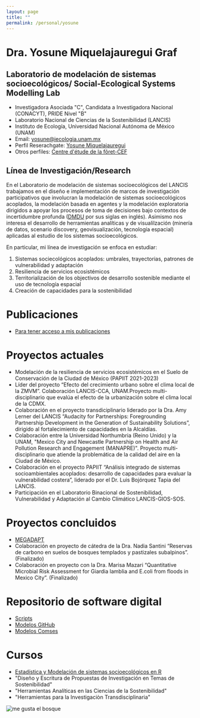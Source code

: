 ```yaml
---
layout: page
title: ""
permalink: /personal/yosune
---
```


# Dra. Yosune Miquelajauregui Graf
## Laboratorio de modelación de sistemas socioecológicos/ Social-Ecological Systems Modelling Lab

- Investigadora Asociada "C", Candidata a Investigadora Nacional (CONACYT), PRIDE Nivel "B"
- Laboratorio Nacional de Ciencias de la Sostenibilidad (LANCIS)
- Instituto de Ecología, Universidad Nacional Autónoma de México (UNAM)
- Email: yosune@iecologia.unam.mx
- Perfil Reserachgate: [Yosune Miquelajauregui](https://www.researchgate.net/profile/Yosune_Miquelajauregui/publications)
- Otros perfiles: [Centre d'étude de la fôret-CEF](http://www.cef-cfr.ca/index.php?n=MEmbres.YosuneMiquelajauregui)

## Línea de Investigación/Research

En el Laboratorio de modelación de sistemas socioecológicos del LANCIS trabajamos en el diseño e implementación de marcos de investigación participativos que involucran la modelación de sistemas socioecológicos acoplados, la modelación basada en agentes y la modelación exploratoria dirigidos a apoyar los procesos de toma de decisiones bajo contextos de incertidumbre profunda ([DMDU](www.deepuncertainty.org/) por sus siglas en inglés). 
Asimismo nos interesa el desarrollo de herramientas analíticas y de visualilzación (minería de datos, scenario discovery, geovisualización, tecnología espacial) aplicadas al estudio de los sistemas socioecológicos.

En particular, mi línea de investigación se enfoca en estudiar:

 1. Sistemas sociecológicos acoplados: umbrales, trayectorias, patrones de vulnerabilidad y adaptación
 2. Resiliencia de servicios ecosistémicos
 3. Territorialización de los objectivos de desarrollo sostenible mediante el uso de tecnología espacial
 4. Creación de capacidades para la sostenibilidad


# Publicaciones
 - [Para tener acceso a mis publicaciones](https://www.researchgate.net/profile/Yosune_Miquelajauregui/publications)

# Proyectos actuales
 - Modelación de la resiliencia de servicios ecosistémicos en el Suelo de Conservación de la Ciudad de México (PAPIIT 2021-2023)
 - Líder del proyecto “Efecto del crecimiento urbano sobre el clima local de la ZMVM”. Colaboración LANCIS-CCA,
   UNAM.Proyecto multi-disciplinario que evalúa el efecto de la urbanización sobre el clima local de la CDMX.
 - Colaboración en el proyecto transdiciplinario liderado por la Dra. Amy Lerner del LANCIS “Audacity for
   Partnerships: Foregrounding Partnership Development in the Generation of Sustainability Solutions”, dirigido al
   fortalecimiento de capacidades en la Alcaldías.
 - Colaboración entre la Universidad Northumbria (Reino Unido) y la UNAM, "Mexico City and Newcastle
   Partnership on Health and Air Pollution Research and Engagement (MANAPRE)". Proyecto multi-disciplinario que
   atiende la problemática de la calidad del aire en la Ciudad de México.
 - Colaboración en el proyecto PAPIIT “Análisis integrado de sistemas socioambientales acoplados: desarrollo de
   capacidades para evaluar la vulnerabilidad costera”, liderado por el Dr. Luis Bojórquez Tapia del LANCIS.
 - Participación en el Laboratorio Binacional de Sostenibilidad, Vulnerabilidad y Adaptación al Cambio Climático LANCIS-GIOS-SOS.
   
# Proyectos concluidos
 - [MEGADAPT]( http://megadapt.weebly.com/) 
 - Colaboración en proyecto de cátedra de la Dra. Nadia Santini “Reservas de carbono en suelos de bosques
   templados y pastizales subalpinos”. (Finalizado)
 - Colaboración en proyecto con la Dra. Marisa Mazari “Quantitative Microbial Risk Assessment for Giardia
   lamblia and E.coli from floods in Mexico City”. (Finalizado)


# Repositorio de software digital

 - [Scripts](http://lancis.ecologia.unam.mx/R_Scripts_Catalogue/)
 - [Modelos GitHub](https://github.com/yosunemiquela)
 - [Modelos Comses](https://www.comses.net/codebases/c9c25814-775d-435f-a8c8-017404a2130f/releases/1.0.0/)  
 
# Cursos

 - [Estadística y Modelación de sistemas socioecológicos en R](http://lancis.ecologia.unam.mx/R_Scripts_Catalogue/)
 - "Diseño y Escritura de Propuestas de Investigación en Temas de Sostenibilidad"
 - "Herramientas Analíticas en las Ciencias de la Sostenibilidad"
 - "Herramientas para la Investigaciòn Transdisciplinaria"
  
![me gusta el bosque](http://lasdoscastillas.net/wp-content/uploads/2014/02/Bosque.jpg)
